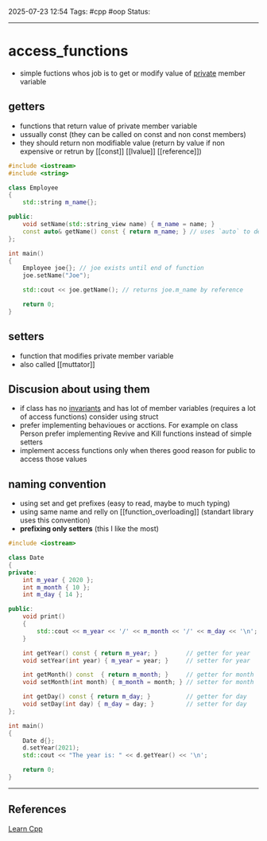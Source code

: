 
2025-07-23 12:54
Tags: #cpp #oop
Status:

---
# access_functions
- simple fuctions whos job is to get or modify value of [private](access_level) member variable
## getters
- functions that return value of private member variable
- ussually const (they can be called on const and non const members)
- they should return non modifiable value (return by value if non expensive or retrun by [[const]] [[lvalue]] [[reference]])
```cpp
#include <iostream>
#include <string>

class Employee
{
	std::string m_name{};

public:
	void setName(std::string_view name) { m_name = name; }
	const auto& getName() const { return m_name; } // uses `auto` to deduce return type from m_name
};

int main()
{
	Employee joe{}; // joe exists until end of function
	joe.setName("Joe");

	std::cout << joe.getName(); // returns joe.m_name by reference

	return 0;
}
```
## setters
- function that modifies private member variable
- also called [[muttator]]
## Discusion about using them
- if class has no [invariants](invariant) and has lot of member variables (requires a lot of access functions) consider using struct
- prefer implementing behavioues or acctions. For example on class Person prefer implementing Revive and Kill functions instead of simple setters
- implement access functions only when theres good reason for public to access those values
## naming convention
- using set and get prefixes (easy to read, maybe to much typing)
- using same name and relly on [[function_overloading]] (standart library uses this convention)
- **prefixing only setters** (this I like the most)
```cpp
#include <iostream>

class Date
{
private:
    int m_year { 2020 };
    int m_month { 10 };
    int m_day { 14 };

public:
    void print()
    {
        std::cout << m_year << '/' << m_month << '/' << m_day << '\n';
    }

    int getYear() const { return m_year; }        // getter for year
    void setYear(int year) { m_year = year; }     // setter for year

    int getMonth() const  { return m_month; }     // getter for month
    void setMonth(int month) { m_month = month; } // setter for month

    int getDay() const { return m_day; }          // getter for day
    void setDay(int day) { m_day = day; }         // setter for day
};

int main()
{
    Date d{};
    d.setYear(2021);
    std::cout << "The year is: " << d.getYear() << '\n';

    return 0;
}
```


---
## References
[Learn Cpp](https://www.learncpp.com/cpp-tutorial/access-functions/)



